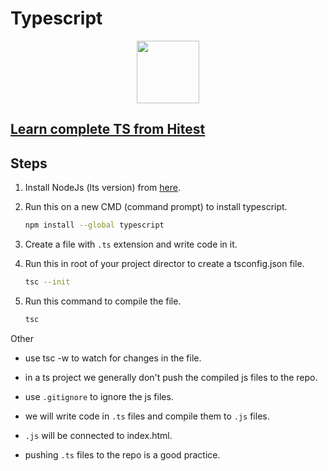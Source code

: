 # Typescript

<p align="center">
<img width="100" height="100" src="https://skillicons.dev/icons?i=ts" />
</p>

## [Learn complete TS from Hitest](https://youtu.be/30LWjhZzg50?si=jnPXMbx3GGDmAHmz)

## Steps

1. Install NodeJs (lts version) from [here](https://nodejs.org/en/download/prebuilt-installer).

1. Run this on a new CMD (command prompt) to install typescript.

   ```bash
   npm install --global typescript
   ```

1. Create a file with `.ts` extension and write code in it.

1. Run this in root of your project director to create a tsconfig.json file.

   ```bash
   tsc --init
   ```

1. Run this command to compile the file.

   ```bash
   tsc
   ```

Other

- use tsc -w to watch for changes in the file.
- in a ts project we generally don't push the compiled js files to the repo.

- use `.gitignore` to ignore the js files.
- we will write code in `.ts` files and compile them to `.js` files.
- `.js` will be connected to index.html.
- pushing `.ts` files to the repo is a good practice.
